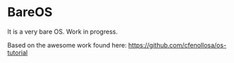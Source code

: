 # BareOS
It is a very bare OS. Work in progress. 

Based on the awesome work found here: https://github.com/cfenollosa/os-tutorial
